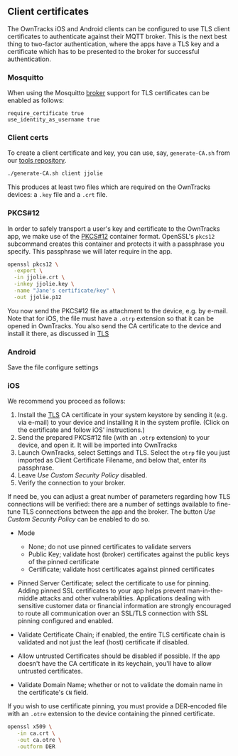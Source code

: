 ## Client certificates

The OwnTracks iOS and Android clients can be configured to use TLS client
certificates to authenticate against their MQTT broker. This is the next best
thing to two-factor authentication, where the apps have a TLS key and a
certificate which has to be presented to the broker for successful
authentication.

### Mosquitto

When using the Mosquitto [broker](../guide/broker.md) support for TLS
certificates can be enabled as follows:

```
require_certificate true
use_identity_as_username true
```

### Client certs

To create a client certificate and key, you can use, say, `generate-CA.sh` from
our [tools repository](https://github.com/owntracks/tools/tree/master/TLS).

```bash
./generate-CA.sh client jjolie
```

This produces at least two files which are required on the OwnTracks devices: a `.key` file and a `.crt` file.


### PKCS#12

In order to safely transport a user's key and certificate to the OwnTracks app,
we make use of the [PKCS#12](https://en.wikipedia.org/wiki/PKCS_12) container
format. OpenSSL's `pkcs12` subcommand creates this container and protects it
with a passphrase you specify. This passphrase we will later require in the app.

```bash
openssl pkcs12 \
  -export \
  -in jjolie.crt \
  -inkey jjolie.key \
  -name "Jane's certificate/key" \
  -out jjolie.p12
```

You now send the PKCS#12 file as attachment to the device, e.g. by e-mail. Note that for iOS, the file must have a `.otrp` extension so that it can be opened in OwnTracks.
You also send the CA certificate to the device and install it there, as discussed in [TLS](../features/tld.md)

### Android

Save the file
configure settings


### iOS

We recommend you proceed as follows:

1. Install the [TLS](tls.md) CA certificate in your system keystore by sending it (e.g. via e-mail) to your device and installing it in the system profile. (Click on the certificate and follow iOS' instructions.)
2. Send the prepared PKCS#12 file (with an `.otrp` extension) to your device, and open it. It will be imported into OwnTracks
3. Launch OwnTracks, select Settings and TLS. Select the `otrp` file you just imported as Client Certificate Filename, and below that, enter its passphrase.
4. Leave _Use Custom Security Policy_ disabled.
5. Verify the connection to your broker.

If need be, you can adjust a great number of parameters regarding how TLS connections will be verified: there are a number of settings available to fine-tune TLS connections between the app and the broker. The button _Use Custom Security Policy_ can be enabled to do so.

* Mode
    - None; do not use pinned certificates to validate servers
    - Public Key; validate host (broker) certificates against the public keys of the pinned certificate
    - Certificate; validate host certificates against pinned certificates
* Pinned Server Certificate; select the certificate to use for pinning. Adding pinned SSL certificates to your app helps prevent man-in-the-middle attacks and other vulnerabilities. Applications dealing with sensitive customer data or financial information are strongly encouraged to route all communication over an SSL/TLS connection with SSL pinning configured and enabled.

* Validate Certificate Chain; if enabled, the entire TLS certificate chain is validated and not just the leaf (host) certificate if disabled.
* Allow untrusted Certificates should be disabled if possible. If the app doesn't have the CA certificate in its keychain, you'll have to allow untrusted certificates.
* Validate Domain Name; whether or not to validate the domain name in the certificate's `CN` field.

If you wish to use certificate pinning, you must provide a DER-encoded file with an `.otre` extension to the device containing the pinned certificate.

```bash
openssl x509 \
   -in ca.crt \
   -out ca.otre \
   -outform DER
```

